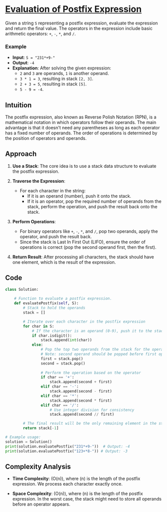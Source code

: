 # [Evaluation of Postfix Expression](https://www.geeksforgeeks.org/problems/evaluation-of-postfix-expression1735/1)

Given a string `S` representing a postfix expression, evaluate the expression and return the final value. The operators in the expression include basic arithmetic operators: `+`, `-`, `*`, and `/`.

### Example

- **Input**: `S = "231*+9-"`
- **Output**: `-4`
- **Explanation**: After solving the given expression:
  - `2` and `3` are operands, `1` is another operand.
  - `3 * 1 = 3`, resulting in stack `[2, 3]`.
  - `2 + 3 = 5`, resulting in stack `[5]`.
  - `5 - 9 = -4`.

## Intuition

The postfix expression, also known as Reverse Polish Notation (RPN), is a mathematical notation in which operators follow their operands. The main advantage is that it doesn't need any parentheses as long as each operator has a fixed number of operands. The order of operations is determined by the position of operators and operands.

## Approach

1. **Use a Stack**: The core idea is to use a stack data structure to evaluate the postfix expression.
  
2. **Traverse the Expression**:
   - For each character in the string:
     - If it is an operand (number), push it onto the stack.
     - If it is an operator, pop the required number of operands from the stack, perform the operation, and push the result back onto the stack.

3. **Perform Operations**:
   - For binary operators like `+`, `-`, `*`, and `/`, pop two operands, apply the operator, and push the result back.
   - Since the stack is Last In First Out (LIFO), ensure the order of operations is correct (pop the second operand first, then the first).

4. **Return Result**: After processing all characters, the stack should have one element, which is the result of the expression.

## Code

```python
class Solution:
    
    # Function to evaluate a postfix expression.
    def evaluatePostfix(self, S):
        # Stack to hold the operands
        stack = []

        # Iterate over each character in the postfix expression
        for char in S:
            # If the character is an operand (0-9), push it to the stack
            if char.isdigit():
                stack.append(int(char))
            else:
                # Pop the top two operands from the stack for the operation
                # Note: second operand should be popped before first operand because it's a stack
                first = stack.pop()
                second = stack.pop()
                
                # Perform the operation based on the operator
                if char == '+':
                    stack.append(second + first)
                elif char == '-':
                    stack.append(second - first)
                elif char == '*':
                    stack.append(second * first)
                elif char == '/':
                    # Use integer division for consistency
                    stack.append(second // first)

        # The final result will be the only remaining element in the stack
        return stack[-1]

# Example usage:
solution = Solution()
print(solution.evaluatePostfix("231*+9-"))  # Output: -4
print(solution.evaluatePostfix("123+*8-")) # Output: -3
```

## Complexity Analysis

- **Time Complexity**: \(O(n)\), where \(n\) is the length of the postfix expression. We process each character exactly once.
  
- **Space Complexity**: \(O(n)\), where \(n\) is the length of the postfix expression. In the worst case, the stack might need to store all operands before an operator appears.
